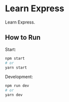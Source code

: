 # Learn Express

Learn Express.

## How to Run

Start:

```sh
npm start
# or
yarn start
```

Development:

```sh
npm run dev
# or
yarn dev
```
